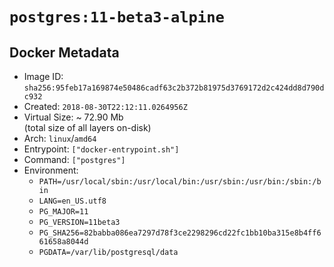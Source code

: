 # `postgres:11-beta3-alpine`

## Docker Metadata

- Image ID: `sha256:95feb17a169874e50486cadf63c2b372b81975d3769172d2c424dd8d790dc932`
- Created: `2018-08-30T22:12:11.0264956Z`
- Virtual Size: ~ 72.90 Mb  
  (total size of all layers on-disk)
- Arch: `linux`/`amd64`
- Entrypoint: `["docker-entrypoint.sh"]`
- Command: `["postgres"]`
- Environment:
  - `PATH=/usr/local/sbin:/usr/local/bin:/usr/sbin:/usr/bin:/sbin:/bin`
  - `LANG=en_US.utf8`
  - `PG_MAJOR=11`
  - `PG_VERSION=11beta3`
  - `PG_SHA256=82babba086ea7297d78f3ce2298296cd22fc1bb10ba315e8b4ff661658a8044d`
  - `PGDATA=/var/lib/postgresql/data`
